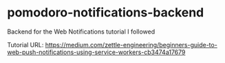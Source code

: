 # pomodoro-notifications-backend
Backend for the Web Notifications tutorial I followed

Tutorial URL:
https://medium.com/zettle-engineering/beginners-guide-to-web-push-notifications-using-service-workers-cb3474a17679
